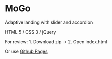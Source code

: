 # MoGo
Adaptive landing with slider and accordion

HTML 5 /
CSS 3 /
jQuery

For review: 
    1. Download zip ->
    2. Open index.html

Or use [Github Pages](https://darnelo-inc.github.io/mogo/)
